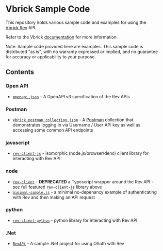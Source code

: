 # Vbrick Sample Code

This repository holds various sample code and examples for using the [Vbrick Rev](https://vbrick.com/enterprise-video-platform/) API.

Refer to the Vbrick [documentation](https://revdocs.vbrick.com/reference) for more information.

Note: Sample code provided here are examples. This sample code is distributed "as is", with no warranty expressed or implied, and no guarantee for accuracy or applicability to your purpose.

## Contents

### Open API
* [`openapi.json`](openapi.json) - A OpenAPI v3 specification of the Rev APIs

### Postman

* [`vbrick_postman_collection.json`](vbrick_postman_collection.json) - A [Postman](https://www.postman.com/) collection that demonstrates logging in via Username / User API key as well as accessing some common API endpoints

### javascript

* [`rev-client-js`](https://github.com/vbrick/rev-client-js) - isomorphic (node.js/browser/deno) client library for interacting with Rev API.

### node
* [`rev-client`](nodejs/rev-client) - **DEPRECATED** a Typescript wrapper around the Rev API - see full featured [`rev-client-js`](https://github.com/vbrick/rev-client-js) library above
* [`minimal-sample.js`](nodejs/minimal-sample.js) - a minimal no-depenancy example of authenticating with Rev and then making an API request

### python
* [`rev-client-python`](https://github.com/vbrick/rev-client-python) - python library for interacting with Rev API

### .Net

* [`RevAPi`](dotnet/RevAPi) - A sample .Net project for using OAuth with Rev
